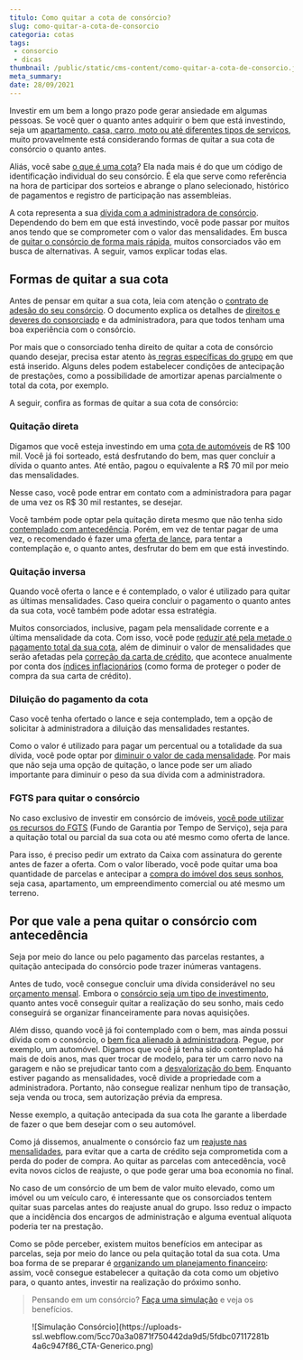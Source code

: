 ```yaml
---
titulo: Como quitar a cota de consórcio?
slug: como-quitar-a-cota-de-consorcio
categoria: cotas
tags:
 - consorcio
 - dicas
thumbnail: /public/static/cms-content/como-quitar-a-cota-de-consorcio.jpg
meta_summary: 
date: 28/09/2021
---
```

Investir em um bem a longo prazo pode gerar ansiedade em algumas pessoas. Se você quer o quanto antes adquirir o bem que está investindo, seja um [apartamento, casa, carro, moto ou até diferentes tipos de serviços](https://www.embracon.com.br/blog/quero-comprar-uma-casa-ou-carro-com-consorcio-por-onde-comecar), muito provavelmente está considerando formas de quitar a sua cota de consórcio o quanto antes.

Aliás, você sabe [o que é uma cota](https://www.embracon.com.br/blog/entenda-o-que-e-e-como-funciona-uma-cota-de-consorcio)? Ela nada mais é do que um código de identificação individual do seu consórcio. É ela que serve como referência na hora de participar dos sorteios e abrange o plano selecionado, histórico de pagamentos e registro de participação nas assembleias.

A cota representa a sua [dívida com a administradora de consórcio](https://www.embracon.com.br/blog/nao-consigo-pagar-meu-consorcio-e-agora). Dependendo do bem em que está investindo, você pode passar por muitos anos tendo que se comprometer com o valor das mensalidades. Em busca de [quitar o consórcio de forma mais rápida](https://www.embracon.com.br/blog/antecipar-um-consorcio-descubra-aqui), muitos consorciados vão em busca de alternativas. A seguir, vamos explicar todas elas.

Formas de quitar a sua cota
---------------------------

Antes de pensar em quitar a sua cota, leia com atenção o [contrato de adesão do seu consórcio](https://www.embracon.com.br/blog/saiba-o-que-avaliar-antes-de-assinar-um-contrato-de-consorcio). O documento explica os detalhes de [direitos e deveres do consorciado](https://www.embracon.com.br/blog/tire-todas-as-suas-duvidas-sobre-os-direitos-e-deveres-do-consorciado) e da administradora, para que todos tenham uma boa experiência com o consórcio.

Por mais que o consorciado tenha direito de quitar a cota de consórcio quando desejar, precisa estar atento às[ regras específicas do grupo](https://www.embracon.com.br/conhecaoconsorcio/o-que-e-um-grupo-de-consorcio) em que está inserido. Alguns deles podem estabelecer condições de antecipação de prestações, como a possibilidade de amortizar apenas parcialmente o total da cota, por exemplo.

A seguir, confira as formas de quitar a sua cota de consórcio:

### Quitação direta

Digamos que você esteja investindo em uma [cota de automóveis](https://www.embracon.com.br/blog/guia-completo-para-a-compra-do-primeiro-carro) de R$ 100 mil. Você já foi sorteado, está desfrutando do bem, mas quer concluir a dívida o quanto antes. Até então, pagou o equivalente a R$ 70 mil por meio das mensalidades.

Nesse caso, você pode entrar em contato com a administradora para pagar de uma vez os R$ 30 mil restantes, se desejar.

Você também pode optar pela quitação direta mesmo que não tenha sido [contemplado com antecedência](https://www.embracon.com.br/blog/antecipar-um-consorcio-descubra-aqui). Porém, em vez de tentar pagar de uma vez, o recomendado é fazer uma [oferta de lance](https://www.embracon.com.br/blog/como-funcionam-os-tipos-de-lances-no-consorcio), para tentar a contemplação e, o quanto antes, desfrutar do bem em que está investindo.

### Quitação inversa

Quando você oferta o lance e é contemplado, o valor é utilizado para quitar as últimas mensalidades. Caso queira concluir o pagamento o quanto antes da sua cota, você também pode adotar essa estratégia.

Muitos consorciados, inclusive, pagam pela mensalidade corrente e a última mensalidade da cota. Com isso, você pode [reduzir até pela metade o pagamento total da sua cota](https://www.embracon.com.br/conhecaoconsorcio/minha-cota-foi-contemplada-posso-aumentar-ou-reduzir-o-valor-do-meu-credito), além de diminuir o valor de mensalidades que serão afetadas pela [correção da carta de crédito](https://www.embracon.com.br/blog/correcao-carta-de-credito-consorcio), que acontece anualmente por conta dos [índices inflacionários](https://www.embracon.com.br/blog/entenda-a-importancia-da-taxa-selic-e-da-inflacao) (como forma de proteger o poder de compra da sua carta de crédito).

### Diluição do pagamento da cota

Caso você tenha ofertado o lance e seja contemplado, tem a opção de solicitar à administradora a diluição das mensalidades restantes.

Como o valor é utilizado para pagar um percentual ou a totalidade da sua dívida, você pode optar por [diminuir o valor de cada mensalidade](https://www.embracon.com.br/blog/11-coisas-que-voce-precisa-saber-sobre-a-parcela-do-consorcio). Por mais que não seja uma opção de quitação, o lance pode ser um aliado importante para diminuir o peso da sua dívida com a administradora.

### FGTS para quitar o consórcio

No caso exclusivo de investir em consórcio de imóveis, [você pode utilizar os recursos do FGTS](https://www.embracon.com.br/blog/5-passos-para-voce-usar-o-fgts-no-consorcio-imobiliario) (Fundo de Garantia por Tempo de Serviço), seja para a quitação total ou parcial da sua cota ou até mesmo como oferta de lance.

Para isso, é preciso pedir um extrato da Caixa com assinatura do gerente antes de fazer a oferta. Com o valor liberado, você pode quitar uma boa quantidade de parcelas e antecipar a [compra do imóvel dos seus sonhos](https://www.embracon.com.br/blog/como-construir-a-casa-dos-sonhos-guia-completo), seja casa, apartamento, um empreendimento comercial ou até mesmo um terreno.

Por que vale a pena quitar o consórcio com antecedência
-------------------------------------------------------

Seja por meio do lance ou pelo pagamento das parcelas restantes, a quitação antecipada do consórcio pode trazer inúmeras vantagens.

Antes de tudo, você consegue concluir uma dívida considerável no seu [orçamento mensal](https://www.embracon.com.br/blog/como-fazer-um-orcamento-familiar-sem-erro). Embora o [consórcio seja um tipo de investimento](https://www.embracon.com.br/blog/8-motivos-que-comprovam-que-consorcio-e-investimento), quanto antes você conseguir quitar a realização do seu sonho, mais cedo conseguirá se organizar financeiramente para novas aquisições.

Além disso, quando você já foi contemplado com o bem, mas ainda possui dívida com o consórcio, o [bem fica alienado à administradora](https://www.embracon.com.br/blog/alienacao-de-bens-o-que-e-e-como-funciona-no-consorcio). Pegue, por exemplo, um automóvel. Digamos que você já tenha sido contemplado há mais de dois anos, mas quer trocar de modelo, para ter um carro novo na garagem e não se prejudicar tanto com a [desvalorização do bem](https://www.embracon.com.br/blog/confira-9-sinais-de-que-e-hora-de-trocar-de-carro). Enquanto estiver pagando as mensalidades, você divide a propriedade com a administradora. Portanto, não consegue realizar nenhum tipo de transação, seja venda ou troca, sem autorização prévia da empresa.

Nesse exemplo, a quitação antecipada da sua cota lhe garante a liberdade de fazer o que bem desejar com o seu automóvel.

Como já dissemos, anualmente o consórcio faz um [reajuste nas mensalidades](https://www.embracon.com.br/blog/reajuste-do-consorcio-entenda), para evitar que a carta de crédito seja comprometida com a perda do poder de compra. Ao quitar as parcelas com antecedência, você evita novos ciclos de reajuste, o que pode gerar uma boa economia no final.

No caso de um consórcio de um bem de valor muito elevado, como um imóvel ou um veículo caro, é interessante que os consorciados tentem quitar suas parcelas antes do reajuste anual do grupo. Isso reduz o impacto que a incidência dos encargos de administração e alguma eventual alíquota poderia ter na prestação.

Como se pôde perceber, existem muitos benefícios em antecipar as parcelas, seja por meio do lance ou pela quitação total da sua cota. Uma boa forma de se preparar é [organizando um planejamento financeiro](https://www.embracon.com.br/blog/planejamento-financeiro-um-guia-para-as-financas-nao-sairem-de-controle): assim, você consegue estabelecer a quitação da cota como um objetivo para, o quanto antes, investir na realização do próximo sonho.

> Pensando em um consórcio? [Faça uma simulação](https://www.embracon.com.br/consorcio) e veja os benefícios.

<figure class="w-richtext-figure-type-image w-richtext-align-center"><div>![Simulação Consórcio](https://uploads-ssl.webflow.com/5cc70a3a0871f750442da9d5/5fdbc07117281b4a6c947f86_CTA-Generico.png)</div></figure>‍
